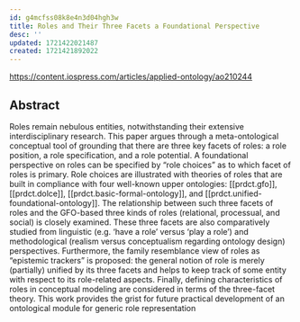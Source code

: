 ```yaml
---
id: g4mcfss08k8e4n3d04hgh3w
title: Roles and Their Three Facets a Foundational Perspective
desc: ''
updated: 1721422021487
created: 1721421892022
---
```


https://content.iospress.com/articles/applied-ontology/ao210244

## Abstract

Roles remain nebulous entities, notwithstanding their extensive interdisciplinary research. This paper argues through a meta-ontological conceptual tool of grounding that there are three key facets of roles: a role position, a role specification, and a role potential. A foundational perspective on roles can be specified by “role choices” as to which facet of roles is primary. Role choices are illustrated with theories of roles that are built in compliance with four well-known upper ontologies: [[prdct.gfo]], [[prdct.dolce]], [[prdct.basic-formal-ontology]], and [[prdct.unified-foundational-ontology]]. The relationship between such three facets of roles and the GFO-based three kinds of roles (relational, processual, and social) is closely examined. These three facets are also comparatively studied from linguistic (e.g. ‘have a role’ versus ‘play a role’) and methodological (realism versus conceptualism regarding ontology design) perspectives. Furthermore, the family resemblance view of roles as “epistemic trackers” is proposed: the general notion of role is merely (partially) unified by its three facets and helps to keep track of some entity with respect to its role-related aspects. Finally, defining characteristics of roles in conceptual modeling are considered in terms of the three-facet theory. This work provides the grist for future practical development of an ontological module for generic role representation